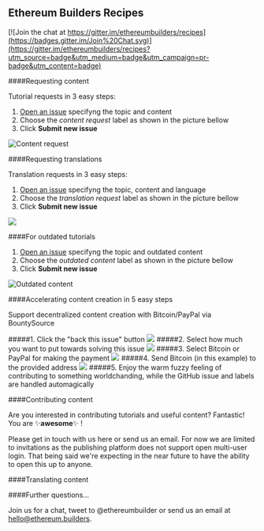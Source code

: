 ## Ethereum Builders Recipes

[![Join the chat at https://gitter.im/ethereumbuilders/recipes](https://badges.gitter.im/Join%20Chat.svg)](https://gitter.im/ethereumbuilders/recipes?utm_source=badge&utm_medium=badge&utm_campaign=pr-badge&utm_content=badge)

####Requesting content

Tutorial requests in 3 easy steps: 

1. [Open an issue](https://github.com/ethereumbuilders/recipes/issues/new) specifyng the topic and content
2. Choose the _content request_ label as shown in the picture bellow
3. Click **Submit new issue**

![Content request](https://i.imgur.com/asWHgk0.png)

####Requesting translations

Translation requests in 3 easy steps: 

1. [Open an issue](https://github.com/ethereumbuilders/recipes/issues/new) specifyng the topic, content and language
2. Choose the _translation request_ label as shown in the picture bellow
3. Click **Submit new issue**

![](https://i.imgur.com/DoyTtQ9.png)

####For outdated tutorials

1. [Open an issue](https://github.com/ethereumbuilders/recipes/issues/new) specifyng the topic and outdated content 
2. Choose the _outdated content_ label as shown in the picture bellow
3. Click **Submit new issue**

![Outdated content](https://i.imgur.com/Q2hnz9O.png)

####Accelerating content creation in 5 easy steps

Support decentralized content creation with Bitcoin/PayPal via BountySource

#####1. Click the "back this issue" button
![](https://i.imgur.com/FvifUca.png)
#####2. Select how much you want to put towards solving this issue
![](https://i.imgur.com/skLUF3J.png)
#####3. Select Bitcoin or PayPal for making the payment
![](https://i.imgur.com/pmOyU0Y.png)
#####4. Send Bitcoin (in this example) to the provided address
![](https://i.imgur.com/zz6rWXp.png)
#####5. Enjoy the warm fuzzy feeling of contributing to something worldchanding, while the GitHub issue and labels are handled automagically 

####Contributing content

Are you interested in contributing tutorials and useful content? Fantastic! You are :sparkles:**awesome**:sparkles: !

Please get in touch with us here or send us an email. For now we are limited to invitations as the publishing platform does not support open multi-user login. That being said we're expecting in the near future to have the ability to open this up to anyone.

####Translating content



####Further questions... 

Join us for a chat, tweet to @ethereumbuilder or send us an email at hello@ethereum.builders.

